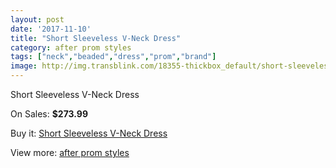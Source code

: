 ```yaml
---
layout: post
date: '2017-11-10'
title: "Short Sleeveless V-Neck Dress"
category: after prom styles
tags: ["neck","beaded","dress","prom","brand"]
image: http://img.transblink.com/18355-thickbox_default/short-sleeveless-v-neck-dress.jpg
---
```

Short Sleeveless V-Neck Dress

On Sales: **$273.99**
<a href="https://www.transblink.com/en/after-prom-styles/5743-short-sleeveless-v-neck-dress.html"><amp-img layout="responsive" width="600" height="600" src="//img.transblink.com/18355-thickbox_default/short-sleeveless-v-neck-dress.jpg" alt="Short Sleeveless V-Neck Dress 0" /></a>
<a href="https://www.transblink.com/en/after-prom-styles/5743-short-sleeveless-v-neck-dress.html"><amp-img layout="responsive" width="600" height="600" src="//img.transblink.com/18357-thickbox_default/short-sleeveless-v-neck-dress.jpg" alt="Short Sleeveless V-Neck Dress 1" /></a>
<a href="https://www.transblink.com/en/after-prom-styles/5743-short-sleeveless-v-neck-dress.html"><amp-img layout="responsive" width="600" height="600" src="//img.transblink.com/18356-thickbox_default/short-sleeveless-v-neck-dress.jpg" alt="Short Sleeveless V-Neck Dress 2" /></a>

Buy it: [Short Sleeveless V-Neck Dress](https://www.transblink.com/en/after-prom-styles/5743-short-sleeveless-v-neck-dress.html "Short Sleeveless V-Neck Dress")

View more: [after prom styles](https://www.transblink.com/en/55-after-prom-styles "after prom styles")